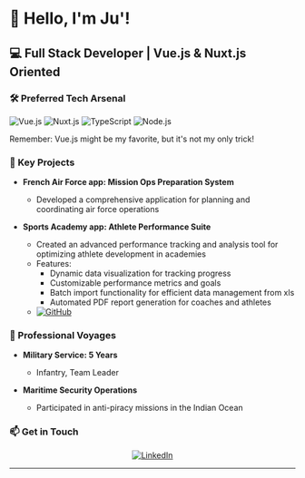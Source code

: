 # 👋 Hello, I'm Ju'!

## 💻 Full Stack Developer | Vue.js & Nuxt.js Oriented

### 🛠 Preferred Tech Arsenal

![Vue.js](https://img.shields.io/badge/Vue.js-35495E?style=for-the-badge&logo=vue.js&logoColor=4FC08D)
![Nuxt.js](https://img.shields.io/badge/Nuxt.js-00DC82?style=for-the-badge&logo=nuxt.js&logoColor=white)
![TypeScript](https://img.shields.io/badge/TypeScript-007ACC?style=for-the-badge&logo=typescript&logoColor=white)
![Node.js](https://img.shields.io/badge/Node.js-43853D?style=for-the-badge&logo=node.js&logoColor=white)

Remember: Vue.js might be my favorite, but it's not my only trick!

### 🚀 Key Projects

- **French Air Force app: Mission Ops Preparation System**
  - Developed a comprehensive application for planning and coordinating air force operations

- **Sports Academy app: Athlete Performance Suite**
  - Created an advanced performance tracking and analysis tool for optimizing athlete development in academies
  - Features: 
    - Dynamic data visualization for tracking progress
    - Customizable performance metrics and goals
    - Batch import functionality for efficient data management from xls
    - Automated PDF report generation for coaches and athletes
  - [![GitHub](https://img.shields.io/badge/GitHub-SkillSync-181717?style=for-the-badge&logo=github&logoColor=white)](https://github.com/JulienMaurice/SkillSync)

### 🌟 Professional Voyages

- **Military Service: 5 Years**
  - Infantry, Team Leader

- **Maritime Security Operations**
  - Participated in anti-piracy missions in the Indian Ocean

### 📫 Get in Touch

<div align="center">
  
[![LinkedIn](https://img.shields.io/badge/LinkedIn-0077B5?style=for-the-badge&logo=linkedin&logoColor=white)](https://www.linkedin.com/in/julien-maurice/)

</div>

---

<div align="center">

</div>
